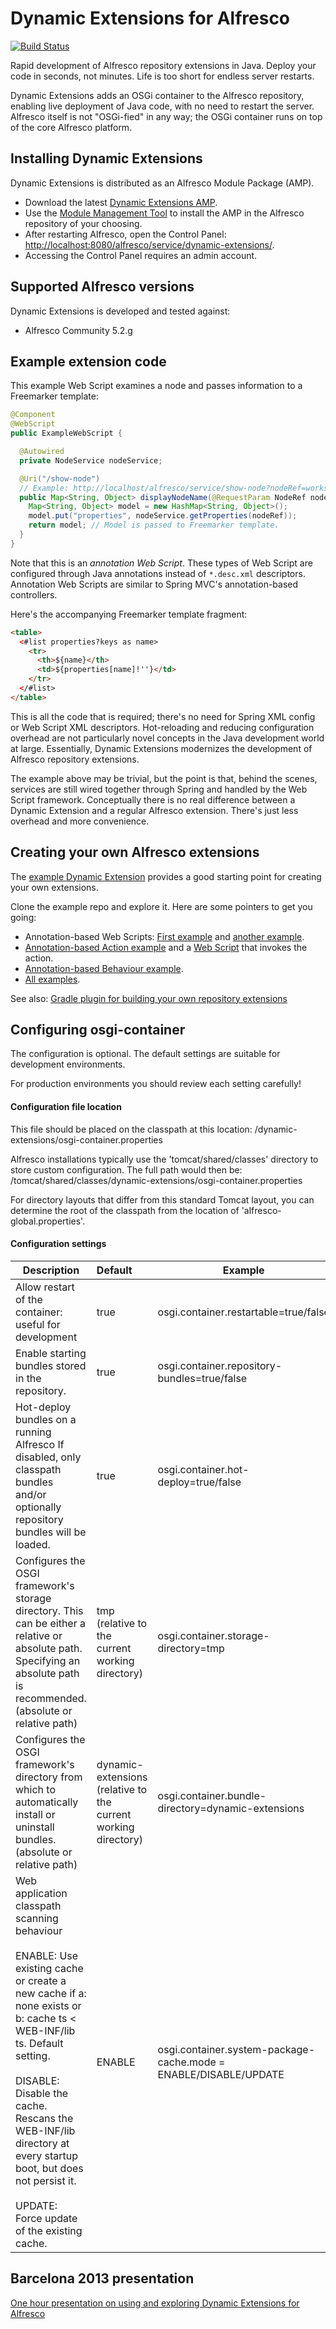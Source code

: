 Dynamic Extensions for Alfresco
===============================

[![Build Status](https://travis-ci.org/xenit-eu/dynamic-extensions-for-alfresco.svg)](https://travis-ci.org/xenit-eu/dynamic-extensions-for-alfresco)

Rapid development of Alfresco repository extensions in Java. Deploy your code in seconds, not minutes. Life is too short for endless server restarts.

Dynamic Extensions adds an OSGi container to the Alfresco repository, enabling live deployment of Java code, with no need to restart the server.
Alfresco itself is not "OSGi-fied" in any way; the OSGi container runs on top of the core Alfresco platform.

Installing Dynamic Extensions
-----------------------------

Dynamic Extensions is distributed as an Alfresco Module Package (AMP).

* Download the latest <a href="https://github.com/xenit-eu/dynamic-extensions-for-alfresco/releases">Dynamic Extensions AMP</a>.
* Use the <a href="http://docs.alfresco.com/4.0/index.jsp?topic=%2Fcom.alfresco.enterprise.doc%2Ftasks%2Famp-install.html">Module Management Tool</a> to install the AMP in the Alfresco repository of your choosing.
* After restarting Alfresco, open the Control Panel: <a href="http://localhost:8080/alfresco/service/dynamic-extensions/">http://localhost:8080/alfresco/service/dynamic-extensions/</a>.
* Accessing the Control Panel requires an admin account.

Supported Alfresco versions
---------------------------

Dynamic Extensions is developed and tested against:
* Alfresco Community 5.2.g


Example extension code
----------------------

This example Web Script examines a node and passes information to a Freemarker template:
```java
@Component
@WebScript
public ExampleWebScript {

  @Autowired
  private NodeService nodeService;

  @Uri("/show-node")
  // Example: http://localhost/alfresco/service/show-node?nodeRef=workspace://SpacesStore/12345
  public Map<String, Object> displayNodeName(@RequestParam NodeRef nodeRef) {
    Map<String, Object> model = new HashMap<String, Object>();
    model.put("properties", nodeService.getProperties(nodeRef));    
    return model; // Model is passed to Freemarker template.
  }
}
```

Note that this is an _annotation Web Script_. These types of Web Script are configured through Java annotations instead of `*.desc.xml` descriptors. Annotation Web Scripts are similar to Spring MVC's annotation-based controllers.

Here's the accompanying Freemarker template fragment:

```html
<table>
  <#list properties?keys as name>    
    <tr>
      <th>${name}</th>
      <td>${properties[name]!''}</td>
    </tr>
  </#list>
</table>
```

This is all the code that is required; there's no need for Spring XML config or Web Script XML descriptors. Hot-reloading and reducing configuration overhead are not particularly novel concepts in the Java development world at large. Essentially, Dynamic Extensions modernizes the development of Alfresco repository extensions.

The example above may be trivial, but the point is that, behind the scenes, services are still wired together through Spring and handled by the Web Script framework. Conceptually there is no real difference between a Dynamic Extension and a regular Alfresco extension. There's just less overhead and more convenience.

Creating your own Alfresco extensions
-------------------------------------

The <a href="https://github.com/laurentvdl/example-dynamic-extension">example Dynamic Extension</a> provides a good starting point for creating your own extensions.

Clone the example repo and explore it. Here are some pointers to get you going:

* Annotation-based Web Scripts: <a href="https://github.com/laurentvdl/example-dynamic-extension/blob/master/src/main/java/com/github/dynamicextensionsalfresco/examples/CategoriesWebScript.java">First example</a> and <a href="https://github.com/laurentvdl/example-dynamic-extension/blob/master/src/main/java/com/github/dynamicextensionsalfresco/examples/HelloWebScript.java">another example</a>.
* <a href="https://github.com/laurentvdl/example-dynamic-extension/blob/master/src/main/java/com/github/dynamicextensionsalfresco/examples/ExampleActions.java">Annotation-based Action example</a >  and a <a href="https://github.com/laurentvdl/example-dynamic-extension/blob/master/src/main/java/com/github/dynamicextensionsalfresco/examples/SetDescriptionWebScript.java">Web Script</a> that invokes the action.
* <a href="https://github.com/laurentvdl/example-dynamic-extension/blob/master/src/main/java/com/github/dynamicextensionsalfresco/examples/ExampleBehaviour.java">Annotation-based Behaviour example</a>.
* <a href="https://github.com/laurentvdl/example-dynamic-extension/tree/master/src/main/java/com/github/dynamicextensionsalfresco/examples">All examples</a>.

See also: <a href="https://github.com/xenit-eu/dynamic-extensions-for-alfresco/wiki/Building-Alfresco-repository-extensions-for-Dynamic-Extensions-using-Gradle">Gradle plugin for building your own repository extensions</a>

Configuring osgi-container
--------------------------
The configuration is optional. The default settings are suitable for
development environments.

For production environments you should review each setting carefully!

#### Configuration file location
This file should be placed on the classpath at this location: /dynamic-extensions/osgi-container.properties

Alfresco installations typically use the 'tomcat/shared/classes' directory
to store custom configuration. The full path would then be:
<alfresco>/tomcat/shared/classes/dynamic-extensions/osgi-container.properties

For directory layouts that differ from this standard Tomcat layout, you can
determine the root of the classpath from the location of 'alfresco-global.properties'.

#### Configuration settings

| Description                                                                   | Default                    | Example |
------------------------------------------------------------------------------- | :------------------------  | -------------------
| Allow restart of the container: useful for development                          | true                   | osgi.container.restartable=true/false |
| Enable starting bundles stored in the repository.                               | true                   | osgi.container.repository-bundles=true/false |
| Hot-deploy bundles on a running Alfresco If disabled, only classpath bundles and/or optionally repository bundles will be loaded. | true | osgi.container.hot-deploy=true/false |
| Configures the OSGI framework's storage directory. This can be either a relative or absolute path. Specifying an absolute path is recommended. (absolute or relative path) | tmp (relative to the current working directory) | osgi.container.storage-directory=tmp |
| Configures the OSGI framework's directory from which to automatically install or uninstall bundles. (absolute or relative path) | dynamic-extensions (relative to the current working directory) | osgi.container.bundle-directory=dynamic-extensions |
| Web application classpath scanning behaviour <br><br> ENABLE: Use existing cache or create a new cache if a: none exists or b: cache ts < WEB-INF/lib ts. Default setting. <br><br> DISABLE: Disable the cache. Rescans the WEB-INF/lib directory at every startup boot, but does not persist it. <br><br> UPDATE: Force update of the existing cache. | ENABLE | osgi.container.system-package-cache.mode = ENABLE/DISABLE/UPDATE |

Barcelona 2013 presentation
---------------------------

<a href="http://summit.alfresco.com/barcelona/sessions/life-too-short-endless-restarts">One hour presentation on using and exploring Dynamic Extensions for Alfresco</a>
